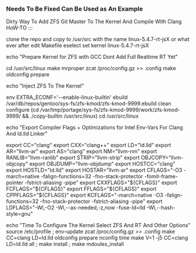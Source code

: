 ### Needs To Be Fixed Can Be Used as An Example ###
Dirty Way To Add ZFS Git Master To The Kernel And Compile With Clang HoW-TO :::

clone the repo and copy to /usr/src with the name linux-5.4.7-rt-jsX or what ever after edit Makefile
eselect set kernel linux-5.4.7-rt-jsX

echo "Prepare Kernel for ZFS with GCC Dont Add Full Realtime RT Yet"

cd /usr/src/linux
make mrproper
zcat /proc/config.gz >> .config
make oldconfig prepare 

echo "Inject ZFS To The Kernel"

env EXTRA_ECONF='--enable-linux-builtin' ebuild /var/db/repos/gentoo/sys-fs/zfs-kmod/zfs-kmod-9999.ebuild clean configure
(cd /var/tmp/portage/sys-fs/zfs-kmod-9999/work/zfs-kmod-9999/ && ./copy-builtin /usr/src/linux)
cd /usr/src/linux

echo "Export Compiler Flags + Optimizations for Intel Env-Vars For Clang And ld.lld Linker"

export CC="clang"
export CXX="clang++"
export LD="ld.lld"
export AR="llvm-ar"
export AS="clang"
export NM="llvm-nm"
export RANLIB="llvm-ranlib"
export STRIP="llvm-strip"
export OBJCOPY="llvm-objcopy"
export OBJDUMP="llvm-objdump"
export HOSTCC="clang"
export HOSTLD="ld.lld"
export HOSTAR="llvm-ar"
export CFLAGS="-O3 -march=native -falign-functions=32 -fno-stack-protector -fomit-frame-pointer -fstrict-aliasing -pipe"
export CXXFLAGS="${CFLAGS}"
export FCFLAGS="${CFLAGS}"
export FFLAGS="${CFLAGS}"
export CPPFLAGS="${CFLAGS}"
export KCFLAGS="-march=native -O3 -falign-functions=32 -fno-stack-protector -fstrict-aliasing -pipe"
export LDFLAGS="-Wl,-O2 -Wl,--as-needed,-z,now -fuse-ld=lld -Wl,--hash-style=gnu"

echo "Time To Configure The Kernel Select ZFS And RT And Other Options"
source /etc/profile ; env-update
zcat /proc/config.gz >> .config
make CC=clang LD=ld.lld oldconfig prepare nconfig
time make V=1 -j5 CC=clang LD=ld.lld all ; make install ; make mdoules_install  

